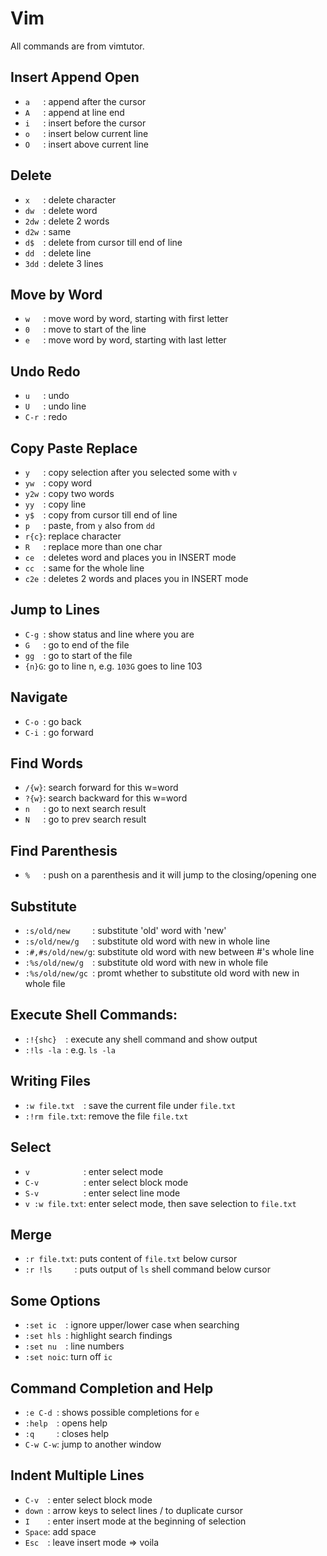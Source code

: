 # Vim

All commands are from vimtutor.

## Insert Append Open

- `a   `: append after the cursor
- `A   `: append at line end
- `i   `: insert before the cursor
- `o   `: insert below current line
- `O   `: insert above current line

## Delete

- `x   `: delete character
- `dw  `: delete word
- `2dw `: delete 2 words
- `d2w `: same
- `d$  `: delete from cursor till end of line
- `dd  `: delete line
- `3dd `: delete 3 lines

## Move by Word

- `w   `: move word by word, starting with first letter
- `0   `: move to start of the line
- `e   `: move word by word, starting with last letter

## Undo Redo

- `u   `: undo
- `U   `: undo line
- `C-r `: redo

## Copy Paste Replace

- `y   `: copy selection after you selected some with `v`
- `yw  `: copy word
- `y2w `: copy two words
- `yy  `: copy line
- `y$  `: copy from cursor till end of line
- `p   `: paste, from `y` also from `dd`
- `r{c}`: replace character
- `R   `: replace more than one char
- `ce  `: deletes word and places you in INSERT mode
- `cc  `: same for the whole line
- `c2e `: deletes 2 words and places you in INSERT mode

## Jump to Lines

- `C-g `: show status and line where you are
- `G   `: go to end of the file
- `gg  `: go to start of the file
- `{n}G`: go to line n, e.g. `103G` goes to line 103

## Navigate

- `C-o `: go back
- `C-i `: go forward

## Find Words

- `/{w}`: search forward for this w=word
- `?{w}`: search backward for this w=word
- `n   `: go to next search result
- `N   `: go to prev search result

## Find Parenthesis

- `%   `: push on a parenthesis and it will jump to the closing/opening one

## Substitute

- `:s/old/new     `: substitute 'old' word with 'new'
- `:s/old/new/g   `: substitute old word with new in whole line
- `:#,#s/old/new/g`: substitute old word with new between #'s whole line
- `:%s/old/new/g  `: substitute old word with new in whole file
- `:%s/old/new/gc `: promt whether to substitute old word with new in whole file

## Execute Shell Commands:

- `:!{shc}  `: execute any shell command and show output
- `:!ls -la `: e.g. `ls -la`

## Writing Files

- `:w file.txt  `: save the current file under `file.txt`
- `:!rm file.txt`: remove the file `file.txt`

## Select

- `v            `: enter select mode
- `C-v          `: enter select block mode
- `S-v          `: enter select line mode
- `v :w file.txt`: enter select mode, then save selection to `file.txt`

## Merge

- `:r file.txt`: puts content of `file.txt` below cursor
- `:r !ls     `: puts output of `ls` shell command below cursor

## Some Options

- `:set ic  `: ignore upper/lower case when searching
- `:set hls `: highlight search findings
- `:set nu  `: line numbers
- `:set noic`: turn off `ic`

## Command Completion and Help

- `:e C-d `: shows possible completions for `e`
- `:help  `: opens help
- `:q     `: closes help
- `C-w C-w`: jump to another window

## Indent Multiple Lines

- `C-v  `: enter select block mode
- `down `: arrow keys to select lines / to duplicate cursor
- `I    `: enter insert mode at the beginning of selection
- `Space`: add space
- `Esc  `: leave insert mode => voila
